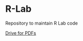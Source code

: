 # R-Lab
Repository to maintain R Lab code

[Drive for PDFs](https://drive.google.com/drive/folders/10NB6zymzITVrJ_uOGb7fhUCcy6Ud_tOL)
